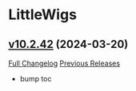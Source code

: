 # LittleWigs

## [v10.2.42](https://github.com/BigWigsMods/LittleWigs/tree/v10.2.42) (2024-03-20)
[Full Changelog](https://github.com/BigWigsMods/LittleWigs/compare/v10.2.41...v10.2.42) [Previous Releases](https://github.com/BigWigsMods/LittleWigs/releases)

- bump toc  

